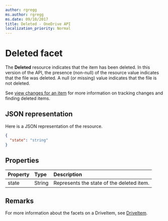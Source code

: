 ```yaml
---
author: rgregg
ms.author: rgregg
ms.date: 09/10/2017
title: Deleted - OneDrive API
localization_priority: Normal
---
```

# Deleted facet

The **Deleted** resource indicates that the item has been deleted.
In this version of the API, the presence (non-null) of the resource value indicates that the file was deleted.
A null (or missing) value indicates that the file is not deleted.

See [view changes for an item](../api/driveitem_delta.md) for more information on tracking changes and finding deleted items.

## JSON representation

Here is a JSON representation of the resource.

<!-- {
  "blockType": "resource",
  "optionalProperties": [
  "state"
  ],
  "@odata.type": "microsoft.graph.deleted"
}-->
```json
{
  "state": "string"
}
```
## Properties

| Property | Type   | Description                               |
|:---------|:-------|:------------------------------------------|
| state    | String | Represents the state of the deleted item. |

## Remarks

For more information about the facets on a DriveItem, see [DriveItem](driveitem.md).

<!-- {
  "type": "#page.annotation",
  "description": "The deleted facet providers properties about deleted items",
  "keywords": "deleted,delete,item,facet",
  "section": "documentation",
  "tocPath": "Facets/Deleted"
} -->
